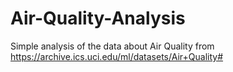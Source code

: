 # Air-Quality-Analysis

Simple analysis of the data about Air Quality from https://archive.ics.uci.edu/ml/datasets/Air+Quality#
